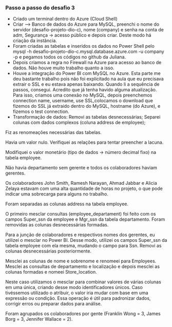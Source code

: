 ### Passo a passo do desafio 3

- Criado um terminal dentro do Azure (Cloud Shell)
- Criar --> Banco de dados do Azure para MySQL, preenchi o nome do servidor (desafio-projeto-dio-c), nome (company) e senha na conta de adm, Segurança -> acesso público e depois criar. Deste modo há criação da instância.
-  Foram criadas as tabelas e inseridos os dados no Power Shell pelo mysql -h desafio-projeto-dio-c.mysql.database.azure.com -u company -p e pegamos todos os códigos no github da Juliana.
-  Depois criamos a regra no Firewall na Azure para acesso ao banco de dados. Não houve muito trabalho quanto a isso.
- Houve a integração do Power BI com MySQL no Azure. Esta parte me deu bastante trabalho pois não foi explicitado na aula que eu precisava extrair o SSL e eu estava apenas baixando. Quando li a sequência de passos, consegui. Acredito que já tenha havido alguma atualização. Para isso, criamos uma conexão no MySQL, depois preenchemos connection name, username, use SSL,colocamos o download que fizemos do SSL já extraido dentro do MySQL, hostname (do Azure), e fizemos o test connection. 
- Transformação de dados: 
 Removi as tabelas desnecessárias;
Separei colunas com dados complexos (coluna address de employee);

Fiz as renomeações necessárias das tabelas.

Havia um valor nulo. Verifiquei as relações para tentar preencher a lacuna.

Modifiquei o valor monetário (tipo de dados -> número decimal fixo) na tabela employee.

Não havia departamento sem gerente e todos os colaboradores haviam gerentes.

Os colaboradores John Smith, Ramesh Narayan, Ahmad Jabbar e Alicia Zelaya estavam com uma alta quantidade de horas no projeto, o que pode indicar uma sobrecarga para alguns no trabalho.

Foram separadas as colunas address na tabela employee.

O primeiro mesclar consultas (employee_departament) foi feito com os campos Super_ssn da employee e Mgr_ssn da tabela departamento.
Foram removidas as colunas desnecessárias formadas.

Para a junção de colaboradores e respectivos nomes dos gerentes, eu utilizei o mesclar no Power BI. Desse modo, utilizei os campos Super_ssn da tabela employee com ela mesma, mudando o campo para Ssn. Removi as colunas desnecessárias posteriormente.

Mesclei as colunas de nome e sobrenome e renomeei para Employees.
Mesclei as consultas de departamento e localização e depois mesclei as colunas formadas e nomeei Store_location.

Neste caso utilizamos o mesclar para combinar valores de várias colunas em uma única, criando desse modo identificadores únicos. Caso tivéssemos utilizado o atribuir, o valor iria mudar com base em uma expressão ou condição. Essa operação é útil para padronizar dados, corrigir erros ou preparar dados para análise.

Foram agrupados os colaboradores por gente (Franklin Wong = 3, James Borg = 3, Jennifer Wallace = 2). 

